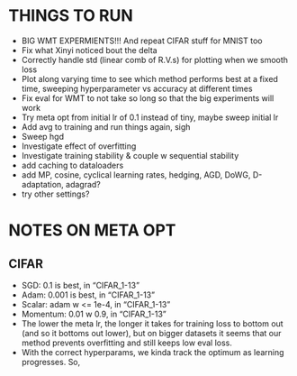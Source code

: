 # THINGS TO RUN
- BIG WMT EXPERMIENTS!!! And repeat CIFAR stuff for MNIST too
- Fix what Xinyi noticed bout the delta
- Correctly handle std (linear comb of R.V.s) for plotting when we smooth loss
- Plot along varying time to see which method performs best at a fixed time, sweeping hyperparameter vs accuracy at different times
- Fix eval for WMT to not take so long so that the big experiments will work
- Try meta opt from initial lr of 0.1 instead of tiny, maybe sweep initial lr
- Add avg to training and  run things again, sigh
- Sweep hgd
- Investigate effect of overfitting
- Investigate training stability & couple w sequential stability
- add caching to dataloaders
- add MP, cosine, cyclical learning rates, hedging, AGD, DoWG, D-adaptation, adagrad?
- try other settings?

# NOTES ON META OPT
## CIFAR
- SGD: 0.1 is best, in “CIFAR_1-13”
- Adam: 0.001 is best, in “CIFAR_1-13”
- Scalar: adam w <= 1e-4, in “CIFAR_1-13”
- Momentum: 0.01 w 0.9, in “CIFAR_1-13”
- The lower the meta lr, the longer it takes for training loss to bottom out (and so it bottoms out lower), but on bigger datasets it seems that our method prevents overfitting and still keeps low eval loss. 
- With the correct hyperparams, we kinda track the optimum as learning progresses. So, 



